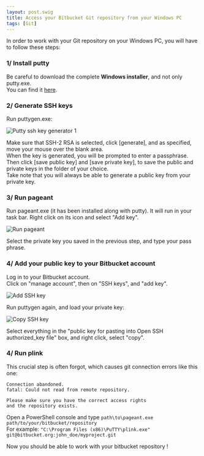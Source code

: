 ```yaml
---
layout: post.swig
title: Access your Bitbucket Git repository from your Windows PC
tags: [Git]
---
```


In order to work with your Git repository on your Windows PC, you will have to follow these steps:

### 1/ Install putty
Be careful to download the complete **Windows installer**, and not only putty.exe.  
You can find it [here](http://www.chiark.greenend.org.uk/~sgtatham/putty/download.html).

### 2/ Generate SSH keys
Run puttygen.exe:

![Putty ssh key generator 1](https://ef65e426d0abf9418992e271986035a1945d7865.googledrive.com/host/0Byy3K2j5Zp_TeXByVnlqTS10UUU/ssh_generator_1.png)

Make sure that SSH-2 RSA is selected, click [generate], and as specified, move your mouse over the blank area.  
When the key is generated, you will be prompted to enter a passphrase. Then click [save public key] and [save private key], to save the public and private keys in the folder of your choice.  
Take note that you will always be able to generate a public key from your private key.

### 3/ Run pageant
Run pageant.exe (it has been installed along with putty). It will run in your task bar. Right click on its icon and select "Add key".

![Run pageant](https://ef65e426d0abf9418992e271986035a1945d7865.googledrive.com/host/0Byy3K2j5Zp_TeXByVnlqTS10UUU/pageant_1.png)

Select the private key you saved in the previous step, and type your pass phrase.

### 4/ Add your public key to your Bitbucket account
Log in to your Bitbucket account.  
Click on "manage account", then on "SSH keys", and "add key".

![Add SSH key](https://ef65e426d0abf9418992e271986035a1945d7865.googledrive.com/host/0Byy3K2j5Zp_TeXByVnlqTS10UUU/account.png)

Run puttygen again, and load your private key:

![Copy SSH key](https://ef65e426d0abf9418992e271986035a1945d7865.googledrive.com/host/0Byy3K2j5Zp_TeXByVnlqTS10UUU/ssh_copy.png)

Select everything in the "public key for pasting into Open SSH authorized_key file" box, and right click, select "copy".

### 4/ Run plink
This crucial step is often forgot, which causes git connection errors like this one:
```
Connection abandoned.
fatal: Could not read from remote repository.

Please make sure you have the correct access rights
and the repository exists.
```

Open a PowerShell console and type `path\to\pageant.exe path/to/your/bitbucket/repository`  
For example:
`"C:\Program Files (x86)\PuTTY\plink.exe" git@bitbucket.org:john_doe/myproject.git`

Now you should be able to work with your bitbucket repository !
